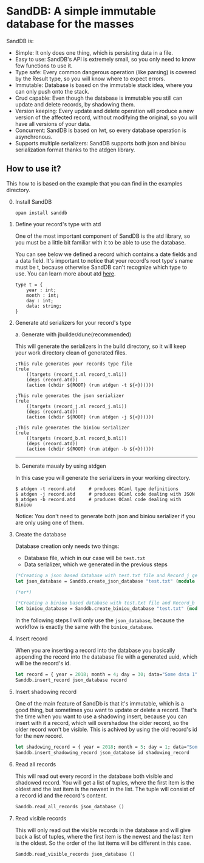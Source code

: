 # SandDB: A simple immutable database for the masses

SandDB is:
- Simple: It only does one thing, which is persisting data in a file.
- Easy to use: SandDB's API is extremely small, so you only need to know few functions to use it.
- Type safe: Every common dangerous operation (like parsing) is covered by the Result type, so you will know where to expect errors.
- Immutable:  Database is based on the immutable stack idea, where you can only push onto the stack.
- Crud capable: Even though the database is immutable you still can update and delete records, by shadowing them.
- Version keeping: Every update and delete operation will produce a new version of the affected record, without modifying the original, so you will have all versions of your data.
- Concurrent: SandDB is based on lwt, so every database operation is asynchronous.
- Supports multiple serializers: SandDB supports both json and biniou serialization format thanks to the atdgen library.

## How to use it?
This how to is based on the example that you can find in the examples directory.

0. Install SandDB
    ```
    opam install sanddb
    ```

1. Define your record's type with atd

    One of the most important component of SandDB is the atd library, so you must be a little bit familiar with it to be able to use the database.

    You can see below we defined a record which contains a date fields and a data field. It's important to notice that your record's root type's name must be t, because otherwise SandDB can't recognize which type to use. You can learn more about atd [here](https://mjambon.github.io/atdgen-doc/).

    ```
    type t = {
        year : int;
        month : int;
        day : int;
        data: string;
    }
    ```

2. Generate atd serializers for your record's type

    a. Generate with jbuilder/dune(recommended)
    
    This will generate the serializers in the build directory, so it will keep your work directory clean of generated files.
    
    ```
    ;This rule generates your records type file
    (rule
        ((targets (record_t.ml record_t.mli))
        (deps (record.atd))
        (action (chdir ${ROOT} (run atdgen -t ${<})))))
    
    ;This rule generates the json serializer
    (rule
        ((targets (record_j.ml record_j.mli))
        (deps (record.atd))
        (action (chdir ${ROOT} (run atdgen -j ${<})))))

    ;This rule generates the biniou serializer
    (rule
        ((targets (record_b.ml record_b.mli))
        (deps (record.atd))
        (action (chdir ${ROOT} (run atdgen -b ${<})))))
    ```
    ----

    b. Generate maualy by using atdgen

    In this case you will generate the serializers in your working directory.

    ```shell
    $ atdgen -t record.atd     # produces OCaml type definitions
    $ atdgen -j record.atd     # produces OCaml code dealing with JSON
    $ atdgen -b record.atd     # produces OCaml code dealing with Biniou
	```
    
    Notice: You don't need to generate both json and biniou serializer if you are only using one of them.

3. Create the database

    Database creation only needs two things:
    - Database file, which in our case will be `test.txt`
    - Data serializer, which we generated in the previous steps

    ```ocaml
    (*Creating a json based database with test.txt file and Record_j generated serializer*)
    let json_database = Sanddb.create_json_database "test.txt" (module Record_j)

    (*or*)

    (*Creating a biniou based database with test.txt file and Record_b generated serializer*)
    let biniou_database = Sanddb.create_biniou_database "test.txt" (module Record_b)

    ```

    In the following steps I will only use the `json_database`, because the workflow is exactly the same with the `biniou_database`.


4. Insert record

    When you are inserting a record into the database you basically appending the record into the database file with a generated uuid, which will be the record's id.

    ```ocaml
    let record = { year = 2018; month = 4; day = 30; data="Some data 1"}
    Sanddb.insert_record json_database record
    ```

5. Insert shadowing record

    One of the main feature of SandDb is that it's immutable, which is a good thing, but sometimes you want to update or delete a record. That's the time when you want to use a shadowing insert, because you can insert with it a record, which will overshadow the older record, so the older record won't be visible. This is achived by using the old record's id for the new record.

    ```ocaml
    let shadowing_record = { year = 2018; month = 5; day = 1; data="Some data 2"}
    Sanddb.insert_shadowing_record json_database id shadowing_record
    ```

6. Read all records

    This will read out every record in the database both visible and shadowed record.
    You will get a list of tuples, where the first item is the oldest and the last item is the newest in the list. The tuple will consist of a record id and the record's content.

    ```ocaml
    Sanddb.read_all_records json_database ()
    ```

7. Read visible records

    This will only read out the visible records in the database and will give back a list of tuples, where the first item is the newest and the last item is the oldest. So the order of the list items will be different in this case.

    ```ocaml
    Sanddb.read_visible_records json_database ()
    ```